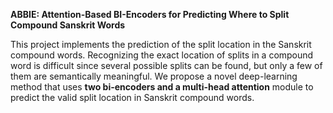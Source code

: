 **ABBIE: Attention-Based BI-Encoders for Predicting Where to Split Compound Sanskrit Words**

This project implements the prediction of the split location in the Sanskrit compound words. Recognizing the exact location of splits in a compound word is difficult since several possible splits can be found, but only
 a few of them are semantically meaningful.
We propose a novel deep-learning method that uses **two bi-encoders and a multi-head attention** module to predict the valid split location in Sanskrit compound words.
